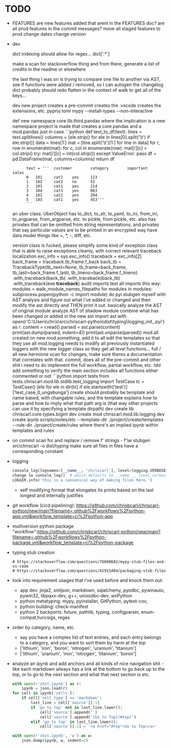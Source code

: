 # TODO
- FEATURES
    are new features added that arent in the FEATURES doc?
    are all prod features in the commit messages?
    move all staged features to prod
        change dates
        change version
- dev

    dict indexing should allow for regex... dict['.*']

    make a scan for stackoverflow thing and from there, generate a list of credits in the readme or elsewhere

    the last thing I was on is trying to compare one file to another via AST, see if functions were added / removed, so I can autogen the changelog
    dict probably should redo flatten in the context of walk to get all of the keys...

    dev new project
        creates a pre-commit
        creates the .vscode
        creates the extensions, etc.
        pyproj toml
        mypy --install-types --non-interactive

    def new namespace core.lib.third.pandas
        where the implication is a new namespace project is made that creates a core.pandas and a mod.pandas just in case
            ```python
            def text_to_df(text):
                lines = text.splitlines()
                columns = [ele.strip() for ele in lines[0].split('\t') if ele.strip()]
                data = lines[1:]
                mat = [line.split('\t')[1:] for line in data]
                for r, row in enumerate(mat):
                    for c, col in enumerate(row):
                        mat[r][c] = col.strip()
                        try:
                            mat[r][c] = int(col.strip())
                        except ValueError:
                            pass
                df = pd.DataFrame(mat, columns=columns)
                return df

            text = '''  customer        category        important       sales
            0   101     cat2    yes     123
            1   102     cat2    no      52
            2   103     cat1    yes     214
            3   104     cat3    yes     663
            4   101     cat2    yes     204
            5   103     cat1    yes     453'''
            ```
    an uber class: UberObject
        has to_dict, to_str, to_yaml, to_ini, from_ini, to_argparse, from_argparse, etc. to pickle, from pickle, etc.
        also has privates that can be omitted from string representations, and privates that say particular values are to be printed in an encrypted way
        have data model things like +, *, -, diff, etc.

    version class is fucked, please simplify
    some kind of exception class that is able to raise exceptions cleanly, with correct relevant traceback localization
        exc_info = sys.exc_info()
        traceback = exc_info[2]
        back_frame = traceback.tb_frame.f_back
        back_tb = TracebackType(tb_next=None, tb_frame=back_frame, tb_lasti=back_frame.f_lasti, tb_lineno=back_frame.f_lineno)
        .with_traceback(back_tb)
        .with_traceback(back_tb)
        .with_traceback(exe.__traceback__)
    audit imports
        test all imports this way:
            modules = walk_module_names_filepaths
            for modules in modules:
                subprocess.popen(python -c import module)
    do pyi stubgen myself with AST analysis and figure out what i've added or changed and then modify the ast directly and THEN print it out.
        basically analyze the AST of original module
        analyze AST of shadow module
        combine what has been changed or added in the new ast
        import ast
        with open(r'C:\Users\chris\src\chriscarl-python\dist\typing\logging\__init__.pyi') as r:
            content = r.read()
        parsed = ast.parse(content)
        print(ast.dump(parsed, indent=4))
        print(ast.unparse(parsed))
    mod.all created
        on new mod.something, add it to all
        edit the templates so that they use all
    mod.logging needs to modify all previously instantiated loggers with the new logger class so they get all level functions...
    full / all
    new hermione
        scan for changes, make sure theres a documentation that correlates with that.
    commit, does all of the pre-commit and other shit i need to do
    implement the full workflow, partial workflow, etc.
    tdd add something to verify the main section includes all functions either commented or not
        ```python
        import tests
        from tests.chriscarl.mod.lib.stdlib.test_logging import TestCase
        tc = TestCase()
        [ele for ele in dir(tc) if ele.startswith('test')]
        ['test_case_0_ungabunga']
    create should probably be template and name based, with changable rules, and the template explains how to parse and how to imply what that path arg is (that way other projects can use it by specifying a template dirpath)
        dev create lib chriscarl.core.types.bigint
        dev create mod chriscarl.mod.lib.logging
        dev create ipynb scripts/notes/etc --template-dir ./project/create/templates --rule-dir ./project/create/rules
            where there's an implied ipynb within templates and rules
- on commit
    scan for and replace / remove
        f' strings - f'\w
    stubgen src\chriscarl -o dist/typing
    make sure all files in files have a corresponding constant
- logging
    ```python
    console_log(lognames=[__name__, 'chriscarl'], level=logging.VERBOSE)  # pylint: disable=no-member
    change to console_log()  # which defaults to __name__, level verbose
    LOGGER.info('this is a cannonical way of making files here.')
    ```
    - self modifying format that elongates its prints based on the last longest and internally justifies
- git workflow (cicd pipelining): https://github.com/chrisbcarl/chriscarl-python/new/main?filename=.github%2Fworkflows%2Fpython-app.yml&workflow_template=ci%2Fpython-app
- multiversion python package "workflow":https://github.com/chrisbcarl/chriscarl-python/new/main?filename=.github%2Fworkflows%2Fpython-package.yml&workflow_template=ci%2Fpython-package


- typing stub creation
    ```
    # https://stackoverflow.com/questions/76898602/mypy-stub-files-and-vs-code
    # https://stackoverflow.com/questions/41915404/packaging-stub-files
    ```
- look into requirement usages that i've used before and knock them out:
    - app dev: jinja2, xmljson, markdown, sqlalchemy, pyodbc, pywinauto, pywin32, libpqxx-dev, g++, unixodbc-dev, wxPython
    - python metatyping: mypy, pyinstaller, GitPython, pytest-cov,
    - python building: check-manifest
    - python 2 backports: future, pathlib, typing, configparser, enum-compat,funcsigs, regex
- order by category, name, etc.
    - say you have a complex list of text entries, and each entry belongs to a category, and you want to sort them by harm at the top
    - ['lithium', 'iron', 'boron', 'nitrogen', 'uranium', 'titanium']
    - ['lithium', 'uranium', 'iron', 'nitrogen', 'titanium', 'boron']
- analyze an ipynb and add anchors and all kinds of nice navigation shit - like each markdown always has a link at the bottom to go back up to the top, or to go to the next section and what that next section is etc.
    ```python
    with open(r'shit.ipynb') as r:
        ipynb = json.load(r)
    for cell in ipynb['cells']:
        if cell['cell_type'] == 'markdown':
            last_line = cell['source'][-1]
            if 'go to top' not in last_line.lower():
                cell['source'].append('')
                cell['source'].append('[Go to Top](#top)')
            elif 'go to top' in last_line.lower():
                cell['source'][-1] = '<a href="#top">Go to Top</a>'

    with open(r'shit.ipynb', 'w') as w:
        json.dump(ipynb, w, indent=2)
    ```